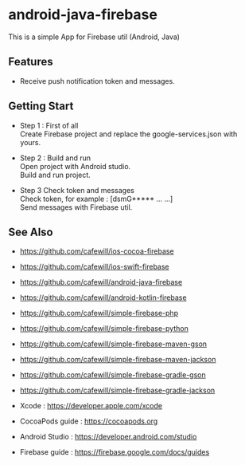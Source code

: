 # android-java-firebase

This is a simple App for Firebase util (Android, Java)

## Features

* Receive push notification token and messages.

## Getting Start

* Step 1 : First of all \
Create Firebase project and replace the google-services.json with yours. 

* Step 2 : Build and run \
Open project with Android studio. \
Build and run project.

* Step 3 Check token and messages \
Check token, for example : [dsmG***** ... ...] \
Send messages with Firebase util. 

## See Also

* https://github.com/cafewill/ios-cocoa-firebase
* https://github.com/cafewill/ios-swift-firebase
* https://github.com/cafewill/android-java-firebase
* https://github.com/cafewill/android-kotlin-firebase

* https://github.com/cafewill/simple-firebase-php
* https://github.com/cafewill/simple-firebase-python 

* https://github.com/cafewill/simple-firebase-maven-gson
* https://github.com/cafewill/simple-firebase-maven-jackson
* https://github.com/cafewill/simple-firebase-gradle-gson
* https://github.com/cafewill/simple-firebase-gradle-jackson 

* Xcode : https://developer.apple.com/xcode
* CocoaPods guide : https://cocoapods.org
* Android Studio : https://developer.android.com/studio

* Firebase guide : https://firebase.google.com/docs/guides

